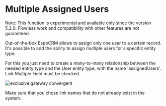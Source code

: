 # Multiple Assigned Users

Note: This function is experimental and available only since the version 5.2.0. Flowless work and compatibility with other features are not guaranteed.

Out-of-the-box EspoCRM allows to assign only one user to a certain record. It's possible to add the ability to assign multiple users for a specific entity type.

For this you just need to create a many-to-many relationship between the needed entity type and the User entity type, with the name 'assignedUsers'. Link Multiple Field must be checked.

![exclusive gateway convergent](https://raw.githubusercontent.com/espocrm/documentation/master/_static/images/administration/multiple-assigned-users/1.png)

Make sure that you chose link names that do not already exist in the system.
